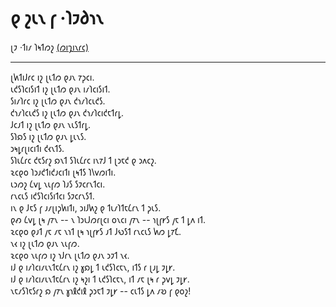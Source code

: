 # 𐑞 𐑟𐑧𐑯 𐑝 ·𐑐𐑲𐑔𐑪𐑯

𐑚𐑲 ·𐑑𐑦𐑥 𐑐𐑰𐑑𐑼𐑟 [(𐑼𐑦𐑡𐑦𐑯𐑩𐑤)](https://peps.python.org/pep-0020/)

---

𐑚𐑿𐑑𐑦𐑓𐑩𐑤 𐑦𐑟 𐑚𐑧𐑑𐑼 𐑞𐑨𐑯 𐑳𐑜𐑤𐑦.  
𐑧𐑒𐑕𐑐𐑤𐑦𐑕𐑦𐑑 𐑦𐑟 𐑚𐑧𐑑𐑼 𐑞𐑨𐑯 𐑦𐑥𐑐𐑤𐑦𐑕𐑦𐑑.  
𐑕𐑦𐑥𐑐𐑩𐑤 𐑦𐑟 𐑚𐑧𐑑𐑼 𐑞𐑨𐑯 𐑒𐑪𐑥𐑐𐑤𐑧𐑒𐑕.  
𐑒𐑪𐑥𐑐𐑤𐑧𐑒𐑕 𐑦𐑟 𐑚𐑧𐑑𐑼 𐑞𐑨𐑯 𐑒𐑪𐑥𐑐𐑤𐑦𐑒𐑱𐑑𐑩𐑛.  
𐑓𐑤𐑨𐑑 𐑦𐑟 𐑚𐑧𐑑𐑼 𐑞𐑨𐑯 𐑯𐑧𐑕𐑑𐑩𐑛.  
𐑕𐑐𐑸𐑕 𐑦𐑟 𐑚𐑧𐑑𐑼 𐑞𐑨𐑯 𐑛𐑧𐑯𐑕.  
𐑮𐑰𐑛𐑩𐑚𐑦𐑤𐑦𐑑𐑦 𐑒𐑬𐑯𐑑𐑕.  
𐑕𐑐𐑧𐑖𐑩𐑤 𐑒𐑱𐑕𐑩𐑟 𐑸𐑯𐑑 𐑕𐑐𐑧𐑖𐑩𐑤 𐑦𐑯𐑳𐑓 𐑑 𐑚𐑮𐑱𐑒 𐑞 𐑮𐑵𐑤𐑟.  
𐑷𐑤𐑞𐑴 𐑐𐑮𐑨𐑒𐑑𐑦𐑒𐑨𐑤𐑦𐑑𐑦 𐑚𐑰𐑑𐑕 𐑐𐑘𐑫𐑼𐑦𐑑𐑦.  
𐑧𐑮𐑼𐑟 𐑖𐑫𐑛 𐑯𐑧𐑝𐑼 𐑐𐑨𐑕 𐑕𐑲𐑤𐑩𐑯𐑑𐑤𐑦.  
𐑩𐑯𐑤𐑧𐑕 𐑦𐑒𐑕𐑐𐑤𐑦𐑕𐑦𐑑𐑤𐑦 𐑕𐑲𐑤𐑩𐑯𐑕𐑑.  
𐑦𐑯 𐑞 𐑓𐑱𐑕 𐑝 𐑨𐑥𐑚𐑦𐑜𐑿𐑦𐑑𐑦, 𐑮𐑦𐑓𐑿𐑟 𐑞 𐑑𐑧𐑥𐑐𐑑𐑱𐑖𐑩𐑯 𐑑 𐑜𐑧𐑕.  
𐑞𐑺 𐑖𐑫𐑛 𐑚𐑰 𐑢𐑳𐑯 -- 𐑯 𐑐𐑮𐑧𐑓𐑼𐑩𐑚𐑤𐑦 𐑴𐑯𐑤𐑦 𐑢𐑳𐑯 -- 𐑪𐑚𐑝𐑾𐑕 𐑢𐑱 𐑑 𐑛𐑵 𐑦𐑑.  
𐑷𐑤𐑞𐑴 𐑞𐑨𐑑 𐑢𐑱 𐑥𐑱 𐑯𐑪𐑑 𐑚𐑰 𐑪𐑚𐑝𐑾𐑕 𐑨𐑑 𐑓𐑻𐑕𐑑 𐑩𐑯𐑤𐑧𐑕 𐑿𐑼 𐑛𐑳𐑗.  
𐑯𐑬 𐑦𐑟 𐑚𐑧𐑑𐑼 𐑞𐑨𐑯 𐑯𐑧𐑝𐑼.  
𐑷𐑤𐑞𐑴 𐑯𐑧𐑝𐑼 𐑦𐑟 𐑪𐑓𐑩𐑯 𐑚𐑧𐑑𐑼 𐑞𐑨𐑯 𐑮𐑲𐑑 𐑯𐑬.  
𐑦𐑓 𐑞 𐑦𐑥𐑐𐑤𐑦𐑥𐑧𐑯𐑑𐑱𐑖𐑩𐑯 𐑦𐑟 𐑣𐑸𐑛 𐑑 𐑧𐑒𐑕𐑐𐑤𐑱𐑯, 𐑦𐑑𐑕 𐑩 𐑚𐑨𐑛 𐑲𐑛𐑾.  
𐑦𐑓 𐑞 𐑦𐑥𐑐𐑤𐑦𐑥𐑧𐑯𐑑𐑱𐑖𐑩𐑯 𐑦𐑟 𐑰𐑟𐑦 𐑑 𐑧𐑒𐑕𐑐𐑤𐑱𐑯, 𐑦𐑑 𐑥𐑱 𐑚𐑰 𐑩 𐑜𐑫𐑛 𐑲𐑛𐑾.  
𐑯𐑱𐑥𐑕𐑐𐑱𐑕𐑩𐑟 𐑸 𐑢𐑳𐑯 𐑣𐑪𐑙𐑒𐑦𐑙 𐑜𐑮𐑱𐑑 𐑲𐑛𐑾 -- 𐑤𐑧𐑑𐑕 𐑛𐑵 𐑥𐑹 𐑝 𐑞𐑴𐑟!  
